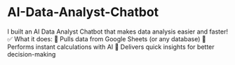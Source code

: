 # AI-Data-Analyst-Chatbot
I built an AI Data Analyst Chatbot that makes data analysis easier and faster!  ✅ What it does:  🔹 Pulls data from Google Sheets (or any database)  🔹 Performs instant calculations with AI  🔹 Delivers quick insights for better decision-making
